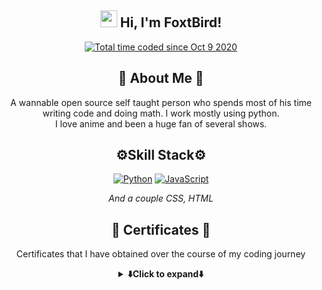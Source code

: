 
<div class="entry" align="center">
  <h2><img src="https://github.com/foxtbirdy/assets/blob/main/foxtbirdy/waving_hand_sign_1024.gif?raw=true" width=27>
  Hi, I'm FoxtBird!</h2>
</div>



<div class="header-content" align=center>
  <a href="https://wakatime.com/@Climax_"><img src="https://wakatime.com/badge/user/34b1e2ae-391a-48f8-9cf7-97c20295d7c6.svg?style=for-the-badge" alt="Total time coded since Oct 9 2020" /></a>

</div>


<div align="center">
<h2><b>📄 About Me 📄</b></h2>
<p>A wannable open source self taught person who spends most of his time writing code and doing math. I work mostly using python.<br>
I love anime and been a huge fan of several shows.

</p>

</div>


<div align="center">
  <h2><b>⚙️Skill Stack⚙️</b></h2>
  <a href="https://www.python.org/psf-landing/"><img src="https://img.shields.io/badge/Python-yellow?style=for-the-badge&logo=Python&logoColor=blue&logoWidth=20&link=https://www.python.org/psf-landing/" alt="Python" /></a>
  <a href="https://developer.mozilla.org/en-US/docs/Learn/Getting_started_with_the_web/JavaScript_basics"><img src="https://img.shields.io/badge/JavaScript-black?style=for-the-badge&logo=JavaScript&logoColor=Black&logoWidth=20&link=https://developer.mozilla.org/en-US/docs/Learn/Getting_started_with_the_web/JavaScript_basics" alt="JavaScript" /></a>
  <p><i>And a couple CSS, HTML</i></p>
</div>

<div class="certificate" align="center">
  <h2><b>🌟 Certificates 🌟 </b></h2>
  <p>Certificates that I have obtained over the course of my coding journey</p>
  <details>
    <summary>
      <b>⬇️Click to expand⬇️</b>
    </summary>
  <div class="certificate-holder">
        &nbsp;
        <p><i>JavaScript Certificate. Thank you Jonas for being my instructor/teacher since the start of my javaScript adventure</p></i>
        <img src="https://github.com/foxtbirdy/assets/blob/main/foxtbirdy/certificates/Udemy%20Complete%20JavaScript%20Course%20Zero%20to%20Hero.jpg?raw=true" width="650" align="center">
  </div>
  </details>
</div>
